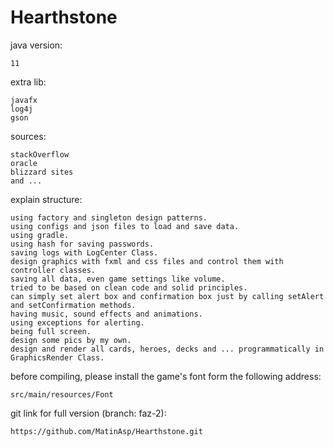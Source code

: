 # Hearthstone
java version:
 
    11

extra lib:

    javafx
    log4j
    gson
    
sources:

    stackOverflow
    oracle
    blizzard sites
    and ...


explain structure:

    using factory and singleton design patterns.
    using configs and json files to load and save data.
    using gradle.
    using hash for saving passwords.
    saving logs with LogCenter Class.
    design graphics with fxml and css files and control them with controller classes.
    saving all data, even game settings like volume.
    tried to be based on clean code and solid principles.
    can simply set alert box and confirmation box just by calling setAlert and setConfirmation methods. 
    having music, sound effects and animations.
    using exceptions for alerting.
    being full screen.
    design some pics by my own.
    design and render all cards, heroes, decks and ... programmatically in GraphicsRender Class.
    
before compiling, please install the game's font form the following address:

    src/main/resources/Font
    
git link for full version (branch: faz-2):

    https://github.com/MatinAsp/Hearthstone.git